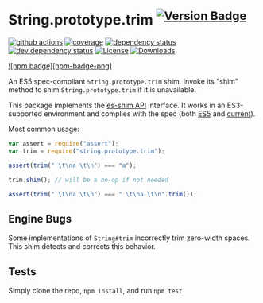 # String.prototype.trim <sup> [![Version Badge][npm-version-svg]][package-url]</sup>

[![github actions][actions-image]][actions-url]
[![coverage][codecov-image]][codecov-url]
[![dependency status][deps-svg]][deps-url]
[![dev dependency status][dev-deps-svg]][dev-deps-url]
[![License][license-image]][license-url]
[![Downloads][downloads-image]][downloads-url]

[![npm badge][npm-badge-png]][package-url]

An ES5 spec-compliant `String.prototype.trim` shim. Invoke its "shim" method to
shim `String.prototype.trim` if it is unavailable.

This package implements the [es-shim API](https://github.com/es-shims/api)
interface. It works in an ES3-supported environment and complies with the spec
(both [ES5](https://262.ecma-international.org/5.1/#sec-15.5.4.20) and
[current](https://tc39.es/ecma262/#sec-string.prototype.trim)).

Most common usage:

```js
var assert = require("assert");
var trim = require("string.prototype.trim");

assert(trim(" \t\na \t\n") === "a");

trim.shim(); // will be a no-op if not needed

assert(trim(" \t\na \t\n") === " \t\na \t\n".trim());
```

## Engine Bugs

Some implementations of `String#trim` incorrectly trim zero-width spaces. This
shim detects and corrects this behavior.

## Tests

Simply clone the repo, `npm install`, and run `npm test`

[package-url]: https://npmjs.com/package/string.prototype.trim
[npm-version-svg]: https://versionbadg.es/es-shims/String.prototype.trim.svg
[deps-svg]: https://david-dm.org/es-shims/String.prototype.trim.svg
[deps-url]: https://david-dm.org/es-shims/String.prototype.trim
[dev-deps-svg]: https://david-dm.org/es-shims/String.prototype.trim/dev-status.svg
[dev-deps-url]: https://david-dm.org/es-shims/String.prototype.trim#info=devDependencies
[license-image]: https://img.shields.io/npm/l/string.prototype.trim.svg
[license-url]: LICENSE
[downloads-image]: https://img.shields.io/npm/dm/string.prototype.trim.svg
[downloads-url]: https://npm-stat.com/charts.html?package=string.prototype.trim
[codecov-image]: https://codecov.io/gh/es-shims/String.prototype.trim/branch/main/graphs/badge.svg
[codecov-url]: https://app.codecov.io/gh/es-shims/String.prototype.trim/
[actions-image]: https://img.shields.io/endpoint?url=https://github-actions-badge-u3jn4tfpocch.runkit.sh/es-shims/String.prototype.trim
[actions-url]: https://github.com/es-shims/String.prototype.trim/actions
